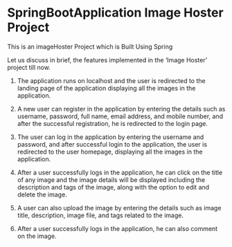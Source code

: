 # SpringBootApplication Image Hoster Project 

This is an imageHoster Project which is Built Using Spring 

Let us discuss in brief, the features implemented in the ‘Image Hoster’ project till now.

1. The application runs on localhost and the user is redirected to the landing page of the application displaying all the images in the application.

2. A new user can register in the application by entering the details such as username, password, full name, email address, and mobile number, and after the successful registration, he is redirected to the login page.

3. The user can log in the application by entering the username and password, and after successful login to the application, the user is redirected to the user homepage, displaying all the images in the application.

4. After a user successfully logs in the application, he can click on the title of any image and the image details will be displayed including the description and tags of the image, along with the option to edit and delete the image.

5. A user can also upload the image by entering the details such as image title, description, image file, and tags related to the image.

6. After a user successfully logs in the application, he can also comment on the image.